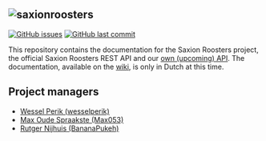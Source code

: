 ![saxionroosters](http://saxionroosters.nl/static/img/saxionroosters-logo-text-2.png)
-----

[![GitHub issues](https://img.shields.io/github/issues/saxionroosters/docs.svg)](https://github.com/saxionroosters/docs/issues?q=is%3Aopen+is%3Aissue)
[![GitHub last commit](https://img.shields.io/github/last-commit/saxionroosters/docs.svg)](https://github.com/saxionroosters/docs/commits)

This repository contains the documentation for the Saxion Roosters project, the official Saxion Roosters REST API and our [own (upcoming) API](https://github.com/wesselperik/saxionroosters-api/). The documentation, available on the [wiki](https://github.com/saxionroosters/docs/wiki), is only in Dutch at this time.

## Project managers

- [Wessel Perik (wesselperik)](https://github.com/wesselperik)
- [Max Oude Spraakste (Max053)](https://github.com/Max053)
- [Rutger Nijhuis (BananaPukeh)](https://github.com/BananaPukeh)
